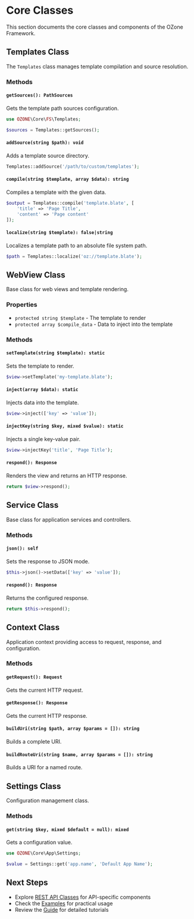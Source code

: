 # Core Classes

This section documents the core classes and components of the OZone Framework.

## Templates Class

The `Templates` class manages template compilation and source resolution.

### Methods

#### `getSources(): PathSources`

Gets the template path sources configuration.

```php
use OZONE\Core\FS\Templates;

$sources = Templates::getSources();
```

#### `addSource(string $path): void`

Adds a template source directory.

```php
Templates::addSource('/path/to/custom/templates');
```

#### `compile(string $template, array $data): string`

Compiles a template with the given data.

```php
$output = Templates::compile('template.blate', [
    'title' => 'Page Title',
    'content' => 'Page content'
]);
```

#### `localize(string $template): false|string`

Localizes a template path to an absolute file system path.

```php
$path = Templates::localize('oz://template.blate');
```

## WebView Class

Base class for web views and template rendering.

### Properties

- `protected string $template` - The template to render
- `protected array $compile_data` - Data to inject into the template

### Methods

#### `setTemplate(string $template): static`

Sets the template to render.

```php
$view->setTemplate('my-template.blate');
```

#### `inject(array $data): static`

Injects data into the template.

```php
$view->inject(['key' => 'value']);
```

#### `injectKey(string $key, mixed $value): static`

Injects a single key-value pair.

```php
$view->injectKey('title', 'Page Title');
```

#### `respond(): Response`

Renders the view and returns an HTTP response.

```php
return $view->respond();
```

## Service Class

Base class for application services and controllers.

### Methods

#### `json(): self`

Sets the response to JSON mode.

```php
$this->json()->setData(['key' => 'value']);
```

#### `respond(): Response`

Returns the configured response.

```php
return $this->respond();
```

## Context Class

Application context providing access to request, response, and configuration.

### Methods

#### `getRequest(): Request`

Gets the current HTTP request.

#### `getResponse(): Response`

Gets the current HTTP response.

#### `buildUri(string $path, array $params = []): string`

Builds a complete URI.

#### `buildRouteUri(string $name, array $params = []): string`

Builds a URI for a named route.

## Settings Class

Configuration management class.

### Methods

#### `get(string $key, mixed $default = null): mixed`

Gets a configuration value.

```php
use OZONE\Core\App\Settings;

$value = Settings::get('app.name', 'Default App Name');
```

## Next Steps

- Explore [REST API Classes](/api/rest) for API-specific components
- Check the [Examples](/examples/) for practical usage
- Review the [Guide](/guide/) for detailed tutorials